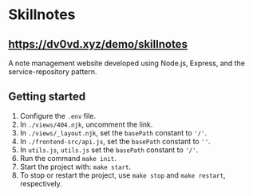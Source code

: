 # Skillnotes
## https://dv0vd.xyz/demo/skillnotes 
A note management website developed using Node.js, Express, and the service-repository pattern.

## Getting started  
1) Configure the `.env` file.
2) In `./views/404.njk`, uncomment the link.
3) In `./views/_layout.njk`, set the `basePath` constant to `'/'`.
4) In `./frontend-src/api.js`, set the `basePath` constant to `''`.
5) In `utils.js`, `utils.js` set the `basePath` constant to `'/'`.
6) Run the command `make init`.
7) Start the project with: `make start`.
8) To stop or restart the project, use `make stop` and `make restart`, respectively.
